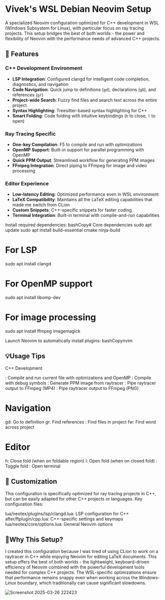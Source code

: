 # Vivek's WSL Debian Neovim Setup

A specialized Neovim configuration optimized for C++ development in WSL (Windows Subsystem for Linux), with particular focus on ray tracing projects. This setup bridges the best of both worlds - the power and flexibility of Neovim with the performance needs of advanced C++ projects.

## 🚀 Features

### C++ Development Environment
- **LSP Integration**: Configured clangd for intelligent code completion, diagnostics, and navigation
- **Code Navigation**: Quick jump to definitions (`gd`), declarations (`gD`), and references (`gr`)
- **Project-wide Search**: Fuzzy find files and search text across the entire project
- **Syntax Highlighting**: Treesitter-based syntax highlighting for C++ 
- **Smart Folding**: Code folding with intuitive keybindings (`h` to close, `l` to open)

### Ray Tracing Specific
- **One-key Compilation**: F5 to compile and run with optimizations
- **OpenMP Support**: Built-in support for parallel programming with OpenMP
- **Quick PPM Output**: Streamlined workflow for generating PPM images
- **FFmpeg Integration**: Direct piping to FFmpeg for image and video processing

### Editor Experience
- **Low-latency Editing**: Optimized performance even in WSL environment
- **LaTeX Compatibility**: Maintains all the LaTeX editing capabilities that made me switch from CLion
- **Custom Snippets**: C++-specific snippets for faster coding
- **Terminal Integration**: Built-in terminal with compile-and-run capabilities

Install required dependencies:
bashCopy# Core dependencies
sudo apt update
sudo apt install build-essential cmake ninja-build

# For LSP
sudo apt install clangd

# For OpenMP support
sudo apt install libomp-dev

# For image processing
sudo apt install ffmpeg imagemagick

Launch Neovim to automatically install plugins:
bashCopynvim


## 💡Usage Tips
C++ Development

<F5>: Compile and run current file with optimizations and OpenMP
<F6>: Compile with debug symbols
<F9>: Generate PPM image from raytracer
<F11>: Pipe raytracer output to FFmpeg (MP4)
<F12>: Pipe raytracer output to FFmpeg (PNG)

# Navigation

gd: Go to definition
gr: Find references
<C-p>: Find files in project
<leader>fw: Find word across project

# Editor

h: Close fold (when on foldable region)
l: Open fold (when on closed fold)
<CR>: Toggle fold
<C-t>: Open terminal

## 🔧 Customization
This configuration is specifically optimized for ray tracing projects in C++, but can be easily adapted for other C++ projects or languages. Key configuration files:

lua/neotex/plugins/lsp/clangd.lua: LSP configuration for C++
after/ftplugin/cpp.lua: C++-specific settings and keymaps
lua/neotex/core/options.lua: General Neovim options

## 🌟Why This Setup?
I created this configuration because I was tired of using CLion to work on a raytracer in C++ while enjoying Neovim for editing LaTeX documents. This setup offers the best of both worlds - the lightweight, keyboard-driven efficiency of Neovim combined with the powerful development tools needed for complex C++ projects.
The WSL-specific optimizations ensure that performance remains snappy even when working across the Windows-Linux boundary, which traditionally can cause significant slowdowns.

![Screenshot 2025-03-26 222423](https://github.com/user-attachments/assets/cdebdc0c-809c-4ed9-b2e7-ef35b2e67f23)
